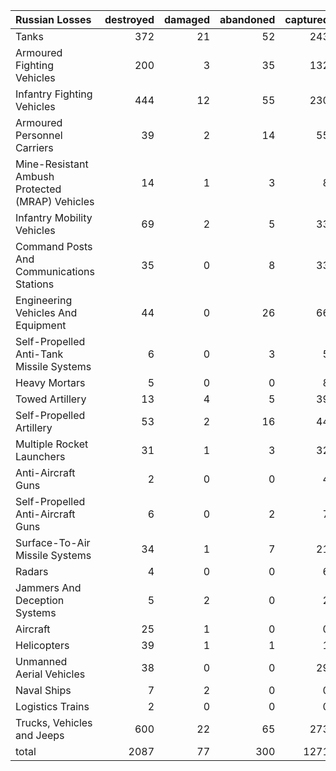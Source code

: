 | Russian Losses                                   |   destroyed |   damaged |   abandoned |   captured |   total |
|:-------------------------------------------------|------------:|----------:|------------:|-----------:|--------:|
| Tanks                                            |         372 |        21 |          52 |        243 |     688 |
| Armoured Fighting Vehicles                       |         200 |         3 |          35 |        132 |     370 |
| Infantry Fighting Vehicles                       |         444 |        12 |          55 |        230 |     741 |
| Armoured Personnel Carriers                      |          39 |         2 |          14 |         55 |     110 |
| Mine-Resistant Ambush Protected  (MRAP) Vehicles |          14 |         1 |           3 |          8 |      26 |
| Infantry Mobility Vehicles                       |          69 |         2 |           5 |         33 |     109 |
| Command Posts And Communications Stations        |          35 |         0 |           8 |         33 |      76 |
| Engineering Vehicles And Equipment               |          44 |         0 |          26 |         66 |     136 |
| Self-Propelled Anti-Tank Missile Systems         |           6 |         0 |           3 |          5 |      14 |
| Heavy Mortars                                    |           5 |         0 |           0 |          8 |      13 |
| Towed Artillery                                  |          13 |         4 |           5 |         39 |      61 |
| Self-Propelled Artillery                         |          53 |         2 |          16 |         44 |     115 |
| Multiple Rocket Launchers                        |          31 |         1 |           3 |         32 |      67 |
| Anti-Aircraft Guns                               |           2 |         0 |           0 |          4 |       6 |
| Self-Propelled Anti-Aircraft Guns                |           6 |         0 |           2 |          7 |      15 |
| Surface-To-Air Missile Systems                   |          34 |         1 |           7 |         21 |      63 |
| Radars                                           |           4 |         0 |           0 |          6 |      10 |
| Jammers And Deception Systems                    |           5 |         2 |           0 |          2 |       9 |
| Aircraft                                         |          25 |         1 |           0 |          0 |      26 |
| Helicopters                                      |          39 |         1 |           1 |          1 |      42 |
| Unmanned Aerial Vehicles                         |          38 |         0 |           0 |         29 |      67 |
| Naval Ships                                      |           7 |         2 |           0 |          0 |       9 |
| Logistics Trains                                 |           2 |         0 |           0 |          0 |       2 |
| Trucks, Vehicles and Jeeps                       |         600 |        22 |          65 |        273 |     960 |
| total                                            |        2087 |        77 |         300 |       1271 |    3735 |